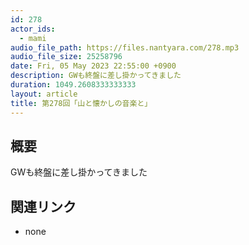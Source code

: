 ```yaml
---
id: 278
actor_ids:
  - mami
audio_file_path: https://files.nantyara.com/278.mp3
audio_file_size: 25258796
date: Fri, 05 May 2023 22:55:00 +0900
description: GWも終盤に差し掛かってきました
duration: 1049.2608333333333
layout: article
title: 第278回「山と懐かしの音楽と」
---
```

## 概要

GWも終盤に差し掛かってきました

## 関連リンク

* none
